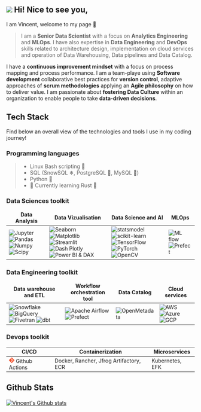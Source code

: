 ## <img src="https://emojis.slackmojis.com/emojis/images/1531849430/4246/blob-sunglasses.gif?1531849430" width="30"/> Hi! Nice to see you,

I am Vincent, welcome to my page 👋 
> I am a **Senior Data Scientist** with a focus on **Analytics Engineering** and **MLOps**. I have also expertise in **Data Engineering** and **DevOps** skills related to architecture design, implementation on cloud services and operation of Data Warehousing, Data pipelines and Data Catalog.
> 
I have a **continuous improvement mindset** with a focus on process mapping and process performance. I am a team-playe using **Software development** collaborative best practices for **version control**, adaptive approaches of **scrum methodologies** applying an **Agile philosophy** on how to deliver value.
I am passionate about **fostering Data Culture** within an organization to enable people to take **data-driven decisions**.

##  Tech Stack 
Find below an overall view of the technologies and tools I use in my coding journey!

<!-- TECH STACK LIST - START --> 
<!--
[<img src="https://github.com/devicons/devicon/blob/master/icons/linux/linux-original.svg" title="Linux" alt="Linux" width="40" height ="40"/>][Linux]&nbsp;
[<img src="https://github.com/devicons/devicon/blob/master/icons/python/python-original.svg" title="Python" alt="Python" width="40" height ="40"/>][Python]&nbsp;
[<img src="https://github.com/devicons/devicon/blob/master/icons/rust/rust-plain.svg" title="Rust" alt="Rust" width="40" height ="40"/>][Rust]&nbsp;
[<img src="https://github.com/devicons/devicon/blob/master/icons/postgresql/postgresql-original.svg" title="PostgreSQL" alt="PostgreSQL" width="40" height ="40"/>][PostgreSQL]&nbsp;
[<img src="https://github.com/devicons/devicon/blob/master/icons/mysql/mysql-original-wordmark.svg" title="MySQL"  alt="MySQL" width="40" height="40"/>][MySQL]&nbsp;
[<img src="https://www.vectorlogo.zone/logos/sqlite/sqlite-icon.svg" title="SQLite"  alt="SQLite" width="40" height="40"/>][SQLite]&nbsp;
[<img src="https://github.com/devicons/devicon/blob/master/icons/jupyter/jupyter-original-wordmark.svg" title="Jupyter" alt="Jupyter" width="40" height ="40"/>][Jupyter]&nbsp;
[<img src="https://github.com/devicons/devicon/blob/master/icons/pandas/pandas-original.svg" title="Pandas" alt="Pandas" width="40" height ="40"/>][Pandas]&nbsp;
[<img src="https://github.com/devicons/devicon/blob/master/icons/numpy/numpy-original.svg" title="Numpy" alt="Numpy" width="40" height ="40"/>][Numpy]&nbsp;
[<img src="https://scipy.org/images/logo.svg" title="Scipy" alt="Scipy" width="40" height ="40"/>][Scipy]&nbsp;
<img src="https://github.com/devicons/devicon/blob/master/icons/opencv/opencv-original.svg" title="OpenCV" alt="OpenCV" width="40" height ="40"/>&nbsp;
[<img src="https://www.vectorlogo.zone/logos/snowflake/snowflake-icon.svg" title="Snowflake" alt="Snowflake" width="40" height ="40"/>][Snowflake]&nbsp;
<img src="https://github.com/devicons/devicon/blob/master/icons/azure/azure-original.svg" title="Azure" alt="Azure" width="40" height ="40"/>&nbsp;
<img src="https://www.vectorlogo.zone/logos/amazon_aws/amazon_aws-icon.svg" title="AWS" alt="AWS" width="40" height="40"/>&nbsp;
<img src="https://www.vectorlogo.zone/logos/rancher/rancher-icon.svg" title="Rancher"  alt="Rancher" width="40" height="40"/>
-->
<!-- TECH STACK LIST - END--> 

### Programming languages
> - Linux Bash scripting 🐧  
> - SQL (SnowSQL ❄, PostgreSQL 🐘, MySQL 🐬)  
> - Python 🐍  
> - 🌱 Currently learning Rust 🦀  

### Data Sciences toolkit

<table>
  <thead align="center">
    <tr border: none;>
      <td><b>Data Analysis</b></td>
      <td><b>Data Vizualisation</b></td>
      <td><b>Data Science and AI</b></td>
      <td><b>MLOps</b></td>
    </tr>
  </thead>
  <tbody>
    <tr>
      <td>
        <img alt="Jupyter" src="https://img.shields.io/badge/-Jupyter-F37626?style=flat-square&logo=jupyter&logoColor=white" />
        <img alt="Pandas" src="https://img.shields.io/badge/-Pandas-150458?style=flat-square&logo=pandas&logoColor=white" />
        <img alt="Numpy" src="https://img.shields.io/badge/-Numpy-013243?style=flat-square&logo=numpy&logoColor=white" />
        <img alt="Scipy" src="https://img.shields.io/badge/-Scipy-8CAAE6?style=flat-square&logo=scipy&logoColor=white" />
      </td>
      <td>
        <img alt="Seaborn" src="https://img.shields.io/badge/-Seaborn-6BA1AE?style=flat-square&logo=python&logoColor=white" />
        <img alt="Matplotlib" src="https://img.shields.io/badge/-matplotlib-11557C?style=flat-square&logo=python&logoColor=white" />
        <img alt="Streamlit" src="https://img.shields.io/badge/-Streamlit-FF4B4B?style=flat-square&logo=streamlit&logoColor=white" />
        <img alt="Dash Plotly" src="https://img.shields.io/badge/-Dash_Plotly-3F4F75?style=flat-square&logo=plotly&logoColor=white" />
        <img alt="Power BI & DAX" src="https://img.shields.io/badge/-Power_BI_&_DAX-F2C811?style=flat-square&logo=powerbi&logoColor=black" />
      </td>
      <td>
        <img alt="statsmodel" src="https://img.shields.io/badge/-statsmodel-4051B5?style=flat-square&logo=python&logoColor=white" />
        <img alt="scikit-learn" src="https://img.shields.io/badge/-scikit--learn-F7931E?style=flat-square&logo=scikitlearn&logoColor=white" />
        <img alt="TensorFlow" src="https://img.shields.io/badge/TensorFlow-FF6F00?style=flat-square&logo=TensorFlow&logoColor=white" />
        <img alt="PyTorch" src="https://img.shields.io/badge/PyTorch-EE4C2C?style=flat-square&logo=pytorch&logoColor=white" />
        <img alt="OpenCV" src="https://img.shields.io/badge/OpenCV-5C3EE8?style=flat-square&logo=OpenCV&logoColor=white" />
      </td>
      <td>
        <img alt="ML flow" src="https://img.shields.io/badge/-MLflow-0194E2?style=flat-square&logo=mlflow&logoColor=white" />
        <img alt="Prefect" src="https://img.shields.io/badge/-Prefect-024DFD?style=flat-square&logo=prefect&logoColor=white" />
      </td>
    </tr>
  </tbody>
</table>


<!-- MARKDOWN EQUIVALENT
|Data Analysis |Data Vizualisation|Data Science and AI|MLOps|
|-|-|-|-|
|<img alt="Jupyter" src="https://img.shields.io/badge/-Jupyter-F37626?style=flat-square&logo=jupyter&logoColor=white" /> <img alt="Pandas" src="https://img.shields.io/badge/-Pandas-150458?style=flat-square&logo=pandas&logoColor=white" /> <img alt="Numpy" src="https://img.shields.io/badge/-Numpy-013243?style=flat-square&logo=numpy&logoColor=white" /> <img alt="Scipy" src="https://img.shields.io/badge/-Scipy-8CAAE6?style=flat-square&logo=scipy&logoColor=white" /> |Seaborn, Matplotlib, <img alt="Dash Plotly" src="https://img.shields.io/badge/-Dash_Plotly-3F4F75?style=flat-square&logo=plotly&logoColor=white" /> <img alt="Power BI & DAX" src="https://img.shields.io/badge/-Power_BI_&_DAX-F2C811?style=flat-square&logo=powerbi&logoColor=black" />|Statsmodels, <img alt="scikit-learn" src="https://img.shields.io/badge/-scikit--learn-F7931E?style=flat-square&logo=scikitlearn&logoColor=white" /> <img alt="TensorFlow" src="https://img.shields.io/badge/TensorFlow-FF6F00?style=flat-square&logo=TensorFlow&logoColor=white" /> <img alt="PyTorch" src="https://img.shields.io/badge/PyTorch-EE4C2C?style=flat-square&logo=pytorch&logoColor=white" /> <img alt="OpenCV" src="https://img.shields.io/badge/OpenCV-5C3EE8?style=flat-square&logo=OpenCV&logoColor=white" />|<img alt="ML flow" src="https://img.shields.io/badge/-MLflow-0194E2?style=flat-square&logo=mlflow&logoColor=white" /><img alt="Prefect" src="https://img.shields.io/badge/-Prefect-024DFD?style=flat-square&logo=prefect&logoColor=white" />|
-->

### Data Engineering toolkit

<table>
  <thead align="center">
    <tr border: none;>
      <td><b>Data warehouse and ETL</b></td>
      <td><b>Workflow orchestration tool</b></td>
      <td><b>Data Catalog</b></td>
      <td><b>Cloud services</b></td>
    </tr>
  </thead>
  <tbody>
    <tr>
      <td>
        <img alt="Snowflake" src="https://img.shields.io/badge/-Snowflake-29B5E8?style=flat-square&logo=snowflake&logoColor=white" />
        <img alt="BigQuery" src="https://img.shields.io/badge/-BigQuery-4285F4?style=flat-square&logo=googlecloud&logoColor=white" />
        <img alt="Fivetran" src="https://img.shields.io/badge/-Fivetran-007FFF?style=flat-square" />
        <img alt="dbt" src="https://img.shields.io/badge/dbt-FF694B?style=flat-square&logo=dbt&logoColor=white" />
      </td>
      <td>
        <img alt="Apache Airflow" src="https://img.shields.io/badge/-Apache_Airflow-017CEE?style=flat-square&logo=apacheairflow&logoColor=white" />
        <img alt="Prefect" src="https://img.shields.io/badge/-Prefect-024DFD?style=flat-square&logo=prefect&logoColor=white" />
      </td>
      <td>
        <img alt="OpenMetadata" src="https://img.shields.io/badge/-OpenMetadata-7147E8?style=flat-square" />
      </td>
      <td>
        <img alt="AWS" src="https://img.shields.io/badge/-AWS-232F3E?style=flat-square&logo=amazonaws&logoColor=white" />
        <img alt="Azure" src="https://img.shields.io/badge/-Azure-0078D4?style=flat-square&logo=microsoftazure&logoColor=white" />
        <img alt="GCP" src="https://img.shields.io/badge/-GCP-4285F4?style=flat-square&logo=googlecloud&logoColor=white" />
      </td>
    </tr>
  </tbody>
</table>

<!-- MARKDOWN EQUIVALENT
|Data warehouse and ETL|Workflow orchestration tool|Data Catalog|Cloud services|
|-|-|-|-|
|Snowflake, Big Query, Fivetran, DBT|Apache Airflow, Prefect|OpenMedatada|AWS, Microsof Azure AD, GCP|
-->

### Devops toolkit
|CI/CD|Containerization|Microservices|
|-|-|-|
|<img src="https://github.com/devicons/devicon/blob/master/icons/git/git-original.svg" title="Git" alt="Git" width="15" height="15"/> Github Actions|Docker, Rancher, Jfrog Artifactory, ECR|Kubernetes, EFK |

## Github Stats
<a href="https://github.com/anuraghazra/github-readme-stats"><img align="center" src="https://github-readme-stats-pi-one-51.vercel.app/api?username=slokem&count_private=true&hide=issues&hide_title=true&show_icons=true&locale=en&theme=buefy&hide_border=true" alt="Vincent's Github stats" /></a>

<!-- card for 
<a href="https://github.com/anuraghazra/github-readme-stats"><img align="center" src="https://github-readme-stats-pi-one-51.vercel.app/api/top-langs?username=slokem&&count_private=true&show_icons=true&layout=compact&theme=buefy&hide_title=true&hide_border=true&langs_count=6" alt="Most used languages" /></a> |
-->



<!-- Stock of images
<div>
  <img src="https://github.com/devicons/devicon/blob/master/icons/java/java-original-wordmark.svg" title="Java" alt="Java" width="40" height="40"/>&nbsp;
  <img src="https://github.com/devicons/devicon/blob/master/icons/react/react-original-wordmark.svg" title="React" alt="React" width="40" height="40"/>&nbsp;
  <img src="https://github.com/devicons/devicon/blob/master/icons/spring/spring-original-wordmark.svg" title="Spring" alt="Spring" width="40" height="40"/>&nbsp;
  <img src="https://github.com/devicons/devicon/blob/master/icons/materialui/materialui-original.svg" title="Material UI" alt="Material UI" width="40" height="40"/>&nbsp;
  <img src="https://github.com/devicons/devicon/blob/master/icons/flutter/flutter-original.svg" title="Flutter" alt="Flutter" width="40" height="40"/>&nbsp;
  <img src="https://github.com/devicons/devicon/blob/master/icons/redux/redux-original.svg" title="Redux" alt="Redux " width="40" height="40"/>&nbsp;
  <img src="https://github.com/devicons/devicon/blob/master/icons/css3/css3-plain-wordmark.svg"  title="CSS3" alt="CSS" width="40" height="40"/>&nbsp;
  <img src="https://github.com/devicons/devicon/blob/master/icons/html5/html5-original.svg" title="HTML5" alt="HTML" width="40" height="40"/>&nbsp;
  <img src="https://github.com/devicons/devicon/blob/master/icons/javascript/javascript-original.svg" title="JavaScript" alt="JavaScript" width="40" height="40"/>&nbsp;
  <img src="https://github.com/devicons/devicon/blob/master/icons/firebase/firebase-plain-wordmark.svg" title="Firebase" alt="Firebase" width="40" height="40"/>&nbsp;
  <img src="https://github.com/devicons/devicon/blob/master/icons/gatsby/gatsby-original.svg" title="Gatsby"  alt="Gatsby" width="40" height="40"/>&nbsp;
  <img src="https://github.com/devicons/devicon/blob/master/icons/mysql/mysql-original-wordmark.svg" title="MySQL"  alt="MySQL" width="40" height="40"/>&nbsp;
  <img src="https://github.com/devicons/devicon/blob/master/icons/nodejs/nodejs-original-wordmark.svg" title="NodeJS" alt="NodeJS" width="40" height="40"/>&nbsp;
  <img src="https://www.vectorlogo.zone/logos/amazon_aws/amazon_aws-icon.svg" title="AWS" alt="AWS" width="40" height="40"/>&nbsp;
  <img src="https://github.com/devicons/devicon/blob/master/icons/git/git-original-wordmark.svg" title="Git" alt="Git" width="40" height="40"/>
</div>
-->

<!-- SHIELD BADGE LIST - START  -->
<!-- using the website https://shields.io/badges/static-badge in combinaison with https://simpleicons.org/ -->
<!--
<img alt="Jupyter" src="https://img.shields.io/badge/-Jupyter-F37626?style=flat-square&logo=jupyter&logoColor=white" />
<img alt="Pandas" src="https://img.shields.io/badge/-Pandas-150458?style=flat-square&logo=pandas&logoColor=white" />
<img alt="Numpy" src="https://img.shields.io/badge/-Numpy-013243?style=flat-square&logo=numpy&logoColor=white" />
<img alt="Scipy" src="https://img.shields.io/badge/-Scipy-8CAAE6?style=flat-square&logo=scipy&logoColor=white" />

<img alt="Dash Plotly" src="https://img.shields.io/badge/-Dash_Plotly-3F4F75?style=flat-square&logo=plotly&logoColor=white" />
<img alt="Power BI & DAX" src="https://img.shields.io/badge/-Power_BI_&_DAX-F2C811?style=flat-square&logo=powerbi&logoColor=black" />

<img alt="scikit-learn" src="https://img.shields.io/badge/-scikit--learn-F7931E?style=flat-square&logo=scikitlearn&logoColor=white" />
<img alt="TensorFlow" src="https://img.shields.io/badge/TensorFlow-FF6F00?style=flat-square&logo=TensorFlow&logoColor=white" />
<img alt="PyTorch" src="https://img.shields.io/badge/PyTorch-EE4C2C?style=flat-square&logo=pytorch&logoColor=white" />
<img alt="OpenCV" src="https://img.shields.io/badge/OpenCV-5C3EE8?style=flat-square&logo=OpenCV&logoColor=white" />

<img alt="ML flow" src="https://img.shields.io/badge/-MLflow-0194E2?style=flat-square&logo=mlflow&logoColor=white" />
<img alt="Prefect" src="https://img.shields.io/badge/-Prefect-024DFD?style=flat-square&logo=prefect&logoColor=white" />

<img alt="Snowflake" src="https://img.shields.io/badge/-Snowflake-29B5E8?style=flat-square&logo=snowflake&logoColor=white" />
<img alt="dbt" src="https://img.shields.io/badge/dbt-FF694B?style=flat-square&logo=dbt&logoColor=white" />        

<img alt="Apache Airflow" src="https://img.shields.io/badge/-Apache_Airflow-017CEE?style=flat-square&logo=apacheairflow&logoColor=white" />
<img alt="Prefect" src="https://img.shields.io/badge/-Prefect-024DFD?style=flat-square&logo=prefect&logoColor=white" />

<img alt="AWS" src="https://img.shields.io/badge/-AWS-232F3E?style=flat-square&logo=amazonaws&logoColor=white" />
<img alt="Azure" src="https://img.shields.io/badge/-Azure-0078D4?style=flat-square&logo=microsoftazure&logoColor=white" />
<img alt="GCP" src="https://img.shields.io/badge/-GCP-4285F4?style=flat-square&logo=googlecloud&logoColor=white" />


<img alt="dbt" src="https://img.shields.io/badge/dbt-FF694B?style=flat-square&logo=dbt&logoColor=white" />
-->
<!-- SHIELD BADGE LIST - END -->


<!-- WEBSITE LINK LIST - START -->

<!-- Programming languages -->
[Linux]: https://www.linux.org/
[Python]: https://www.python.org/
[Rust]: https://www.rust-lang.org/
[PostgreSQL]: https://www.postgresql.org/
[MySQL]: https://www.mysql.com/
[SQLite]:https://www.sqlite.org/index.html

<!-- Data Analysis -->
[Jupyter]: https://jupyter.org/
[Pandas]: https://pandas.pydata.org/
[Numpy]: https://numpy.org/
[Scipy]: https://scipy.org/

<!-- Data Vizualization -->
[Matplotlib]: https://matplotlib.org/
[Seaborn]: https://seaborn.pydata.org/
[Plotly]:
[PowerBI]: 




[Snowflake]: https://www.snowflake.com/en/
[Snowflake-logo]: https://www.vectorlogo.zone/logos/snowflake/snowflake-icon.svg



<!-- LINK LIST - END -->


<!-- Stock of tech stack 
### Data Analysis and Vizualisation
Jupyter, Pandas, Numpy, Scipy, Seaborn, Matplotlib, Dash Plotly, Power BI and DAX 
### Data Science and AI 
Statsmodels, Sklearn, Tensorflow, PyTorch, OpenCV,  
### MLOps
MLflow

## Data Engineering stack 
### Data warehouse and ETL
Snowflake, Big Query, Fivetran, DBT, 
### Workflow orchestration tool
Apache Airflow, Prefect
### Data Catalog
OpenMedatada
### Cloud services
AWS, Microsof Azure AD, GCP

## Devops stack
### CI/CD
Github Actions, Jenkins
### Containerization
Docker, Rancher, Jfrog Artifactory, ECR
### Microservices
Kubernetes, EFK
-->

<!--
**Slokem/Slokem** is a ✨ _special_ ✨ repository because its `README.md` (this file) appears on your GitHub profile.

Here are some ideas to get you started:

- 🔭 I’m currently working on ...
- 🌱 I’m currently learning ...
- 👯 I’m looking to collaborate on ...
- 🤔 I’m looking for help with ...
- 💬 Ask me about ...
- 📫 How to reach me: ...
- 😄 Pronouns: ...
- ⚡ Fun fact: ...
-->
